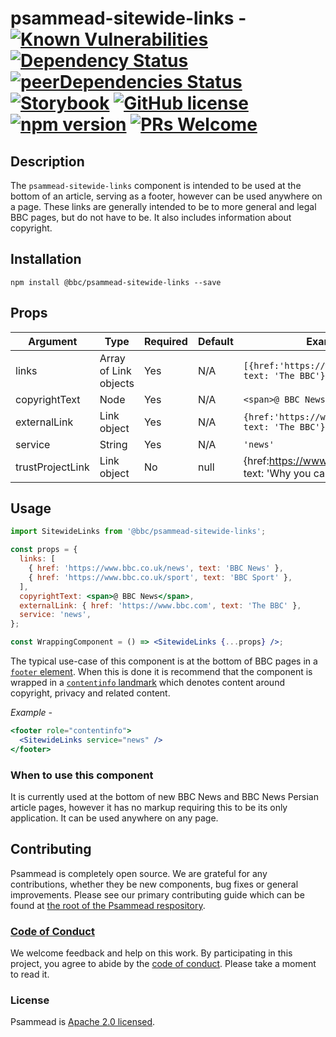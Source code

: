 # psammead-sitewide-links - [![Known Vulnerabilities](https://snyk.io/test/github/bbc/psammead/badge.svg?targetFile=packages%2Fcomponents%2Fpsammead-sitewide-links%2Fpackage.json)](https://snyk.io/test/github/bbc/psammead?targetFile=packages%2Fcomponents%2Fpsammead-sitewide-links%2Fpackage.json) [![Dependency Status](https://david-dm.org/bbc/psammead.svg?path=packages/components/psammead-sitewide-links)](https://david-dm.org/bbc/psammead?path=packages/components/psammead-sitewide-links) [![peerDependencies Status](https://david-dm.org/bbc/psammead/peer-status.svg?path=packages/components/psammead-sitewide-links)](https://david-dm.org/bbc/psammead?path=packages/components/psammead-sitewide-links&type=peer) [![Storybook](https://raw.githubusercontent.com/storybooks/brand/master/badge/badge-storybook.svg?sanitize=true)](https://bbc.github.io/psammead/?path=/story/sitewidelinks--default) [![GitHub license](https://img.shields.io/badge/license-Apache%202.0-blue.svg)](https://github.com/bbc/psammead/blob/latest/LICENSE) [![npm version](https://img.shields.io/npm/v/@bbc/psammead-sitewide-links.svg)](https://www.npmjs.com/package/@bbc/psammead-sitewide-links) [![PRs Welcome](https://img.shields.io/badge/PRs-welcome-brightgreen.svg)](https://reactjs.org/docs/how-to-contribute.html#your-first-pull-request)

## Description

The `psammead-sitewide-links` component is intended to be used at the bottom of an article, serving as a footer, however can be used anywhere on a page. These links are generally intended to be to more general and legal BBC pages, but do not have to be. It also includes information about copyright.

## Installation

```
npm install @bbc/psammead-sitewide-links --save
```

## Props

<!-- prettier-ignore -->
| Argument      | Type                  | Required | Default | Example                                           |
| ------------- | --------------------- | -------- | ------- | ------------------------------------------------- |
| links         | Array of Link objects | Yes      | N/A     | `[{href:'https://www.bbc.com', text: 'The BBC'}]` |
| copyrightText | Node                | Yes      | N/A     | `<span>@ BBC News</span>`                            |
| externalLink  | Link object           | Yes      | N/A     | `{href:'https://www.bbc.com', text: 'The BBC'}`   |
| service | String | Yes | N/A | `'news'` |
| trustProjectLink | Link object         | No | null | {href:https://www.bbc.co.uk/news', text: 'Why you can trust the bbc'} |

## Usage

```jsx
import SitewideLinks from '@bbc/psammead-sitewide-links';

const props = {
  links: [
    { href: 'https://www.bbc.co.uk/news', text: 'BBC News' },
    { href: 'https://www.bbc.co.uk/sport', text: 'BBC Sport' },
  ],
  copyrightText: <span>@ BBC News</span>,
  externalLink: { href: 'https://www.bbc.com', text: 'The BBC' },
  service: 'news',
};

const WrappingComponent = () => <SitewideLinks {...props} />;
```

The typical use-case of this component is at the bottom of BBC pages in a [`footer` element](https://developer.mozilla.org/en-US/docs/Web/HTML/Element/footer). When this is done it is recommend that the component is wrapped in a [`contentinfo` landmark](https://www.w3.org/TR/wai-aria-practices/examples/landmarks/contentinfo.html) which denotes content around copyright, privacy and related content.

_Example -_

```jsx
<footer role="contentinfo">
  <SitewideLinks service="news" />
</footer>
```

### When to use this component

It is currently used at the bottom of new BBC News and BBC News Persian article pages, however it has no markup requiring this to be its only application. It can be used anywhere on any page.

<!-- ### When not to use this component -->

<!-- ### Accessibility notes -->

<!-- ## Roadmap -->

## Contributing

Psammead is completely open source. We are grateful for any contributions, whether they be new components, bug fixes or general improvements. Please see our primary contributing guide which can be found at [the root of the Psammead respository](https://github.com/bbc/psammead/blob/latest/CONTRIBUTING.md).

### [Code of Conduct](https://github.com/bbc/psammead/blob/latest/CODE_OF_CONDUCT.md)

We welcome feedback and help on this work. By participating in this project, you agree to abide by the [code of conduct](https://github.com/bbc/psammead/blob/latest/CODE_OF_CONDUCT.md). Please take a moment to read it.

### License

Psammead is [Apache 2.0 licensed](https://github.com/bbc/psammead/blob/latest/LICENSE).
